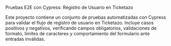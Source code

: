 Pruebas E2E con Cypress: Registro de Usuario en Ticketazo


Este proyecto contiene un conjunto de pruebas automatizadas con Cypress para validar el flujo de registro de usuario en Ticketazo. Incluye casos positivos y negativos, verificando campos obligatorios, validaciones de formato, límites de caracteres y comportamiento del formulario ante entradas inválidas.
